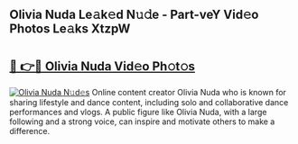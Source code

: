 ## Olivia Nuda Le𝚊k𝚎d N𝚞𝚍e - Part-veY Vid𝚎o Photos Le𝚊ks XtzpW

# <h2><a href="http://fbbke63.evod.top/?m=Olivia+Nuda">🔗 👉🔴 Olivia Nuda Vid𝚎o Ph𝚘t𝚘s</a></h2>

[![Olivia Nuda N𝚞d𝚎s](https://i.imgur.com/8V9OHl7.gif)](http://fbbke63.evod.top/?m=Olivia+Nuda)
Online content creator Olivia Nuda who is known for sharing lifestyle and dance content, including solo and collaborative dance performances and vlogs. A public figure like Olivia Nuda, with a large following and a strong voice, can inspire and motivate others to make a difference. 
